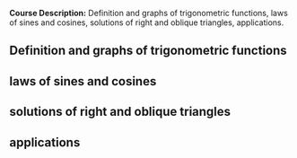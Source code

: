 **Course Description:** Definition and graphs of trigonometric functions, laws of sines and cosines, solutions of right and oblique triangles, applications.

## Definition and graphs of trigonometric functions
## laws of sines and cosines
## solutions of right and oblique triangles
## applications